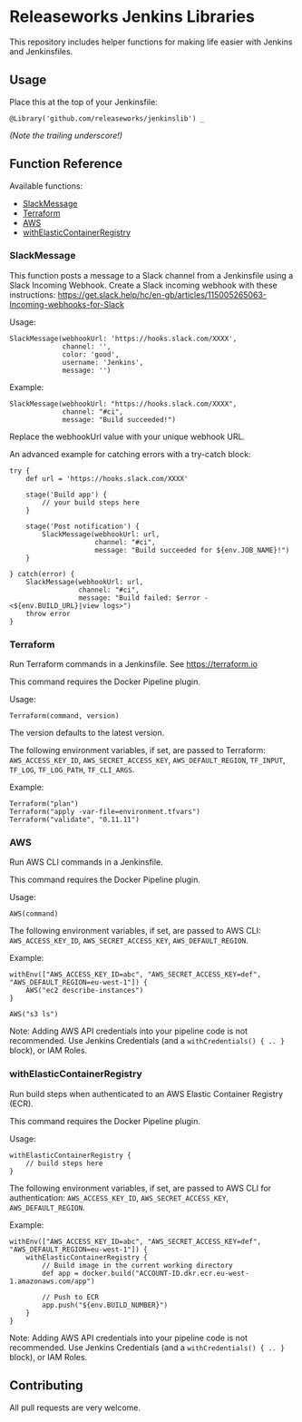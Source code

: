 # Releaseworks Jenkins Libraries
This repository includes helper functions for making life easier with Jenkins and Jenkinsfiles.

## Usage
Place this at the top of your Jenkinsfile:
```
@Library('github.com/releaseworks/jenkinslib') _
```
_(Note the trailing underscore!)_

## Function Reference
Available functions:
* [SlackMessage](#slackmessage)
* [Terraform](#terraform)
* [AWS](#slackmessage)
* [withElasticContainerRegistry](#withelasticcontainerregistry)

### SlackMessage
This function posts a message to a Slack channel from a Jenkinsfile using a Slack Incoming Webhook. Create a Slack incoming webhook with these instructions: https://get.slack.help/hc/en-gb/articles/115005265063-Incoming-webhooks-for-Slack

Usage:
```
SlackMessage(webhookUrl: 'https://hooks.slack.com/XXXX',
             channel: '',
             color: 'good',
             username: 'Jenkins',
             message: '')
```

Example:
```
SlackMessage(webhookUrl: "https://hooks.slack.com/XXXX",
             channel: "#ci",
             message: "Build succeeded!")
```

Replace the webhookUrl value with your unique webhook URL.

An advanced example for catching errors with a try-catch block:
```
try {
    def url = 'https://hooks.slack.com/XXXX'

    stage('Build app') {
        // your build steps here
    }

    stage('Post notification') {
        SlackMessage(webhookUrl: url,
                     channel: "#ci",
                     message: "Build succeeded for ${env.JOB_NAME}!")
    }

} catch(error) {
    SlackMessage(webhookUrl: url,
                 channel: "#ci",
                 message: "Build failed: $error - <${env.BUILD_URL}|view logs>")
    throw error
}
```

### Terraform
Run Terraform commands in a Jenkinsfile. See https://terraform.io

This command requires the Docker Pipeline plugin.

Usage:
```
Terraform(command, version)
```

The version defaults to the latest version.

The following environment variables, if set, are passed to Terraform: `AWS_ACCESS_KEY_ID`, `AWS_SECRET_ACCESS_KEY`, `AWS_DEFAULT_REGION`, `TF_INPUT`, `TF_LOG`, `TF_LOG_PATH`, `TF_CLI_ARGS`.

Example:
```
Terraform("plan")
Terraform("apply -var-file=environment.tfvars")
Terraform("validate", "0.11.11")
```

### AWS
Run AWS CLI commands in a Jenkinsfile.

This command requires the Docker Pipeline plugin.

Usage:
```
AWS(command)
```

The following environment variables, if set, are passed to AWS CLI: `AWS_ACCESS_KEY_ID`, `AWS_SECRET_ACCESS_KEY`, `AWS_DEFAULT_REGION`.

Example:
```
withEnv(["AWS_ACCESS_KEY_ID=abc", "AWS_SECRET_ACCESS_KEY=def", "AWS_DEFAULT_REGION=eu-west-1"]) {
    AWS("ec2 describe-instances")
}

AWS("s3 ls")
```

Note: Adding AWS API credentials into your pipeline code is not recommended. Use Jenkins Credentials (and a `withCredentials() { .. }` block), or IAM Roles.

### withElasticContainerRegistry
Run build steps when authenticated to an AWS Elastic Container Registry (ECR).

This command requires the Docker Pipeline plugin.

Usage:
```
withElasticContainerRegistry {
    // build steps here
}
```

The following environment variables, if set, are passed to AWS CLI for authentication: `AWS_ACCESS_KEY_ID`, `AWS_SECRET_ACCESS_KEY`, `AWS_DEFAULT_REGION`.

Example:
```
withEnv(["AWS_ACCESS_KEY_ID=abc", "AWS_SECRET_ACCESS_KEY=def", "AWS_DEFAULT_REGION=eu-west-1"]) {
    withElasticContainerRegistry {
        // Build image in the current working directory
        def app = docker.build("ACCOUNT-ID.dkr.ecr.eu-west-1.amazonaws.com/app")

        // Push to ECR
        app.push("${env.BUILD_NUMBER}")
    }
}
```

Note: Adding AWS API credentials into your pipeline code is not recommended. Use Jenkins Credentials (and a `withCredentials() { .. }` block), or IAM Roles.

## Contributing
All pull requests are very welcome.